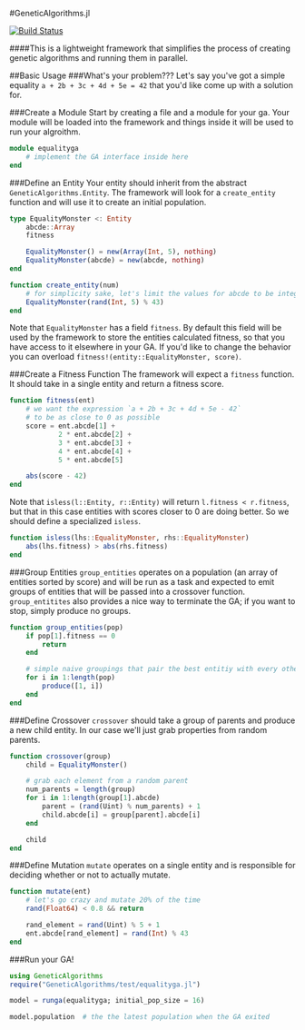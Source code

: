 #GeneticAlgorithms.jl

[![Build Status](https://travis-ci.org/WestleyArgentum/GeneticAlgorithms.jl.png?branch=master)](https://travis-ci.org/WestleyArgentum/GeneticAlgorithms.jl)

####This is a lightweight framework that simplifies the process of creating genetic algorithms and running them in parallel.

##Basic Usage
###What's your problem???
Let's say you've got a simple equality `a + 2b + 3c + 4d + 5e = 42` that you'd like come up with a solution for.

###Create a Module
Start by creating a file and a module for your ga. Your module will be loaded into the framework and things inside it will be used to run your algroithm.

```julia
module equalityga
    # implement the GA interface inside here
end
```

###Define an Entity
Your entity should inherit from the abstract `GeneticAlgorithms.Entity`. The framework will look for a `create_entity` function and will use it to create an initial population.

```julia
type EqualityMonster <: Entity
    abcde::Array
    fitness

    EqualityMonster() = new(Array(Int, 5), nothing)
    EqualityMonster(abcde) = new(abcde, nothing)
end

function create_entity(num)
    # for simplicity sake, let's limit the values for abcde to be integers in [-42, 42]
    EqualityMonster(rand(Int, 5) % 43)
end
```

Note that `EqualityMonster` has a field `fitness`. By default this field will be used by the framework to store the entities calculated fitness, so that you have access to it elsewhere in your GA. If you'd like to change the behavior you can overload `fitness!(entity::EqualityMonster, score)`.

###Create a Fitness Function
The framework will expect a `fitness` function. It should take in a single entity and return a fitness score.

```julia
function fitness(ent)
    # we want the expression `a + 2b + 3c + 4d + 5e - 42`
    # to be as close to 0 as possible
    score = ent.abcde[1] +
            2 * ent.abcde[2] +
            3 * ent.abcde[3] +
            4 * ent.abcde[4] +
            5 * ent.abcde[5]

    abs(score - 42)
end
```

Note that `isless(l::Entity, r::Entity)` will return `l.fitness < r.fitness`, but that in this case entities with scores closer to 0 are doing better. So we should define a specialized `isless`.

```julia
function isless(lhs::EqualityMonster, rhs::EqualityMonster)
    abs(lhs.fitness) > abs(rhs.fitness)
end
```

###Group Entities
`group_entities` operates on a population (an array of entities sorted by score) and will be run as a task and expected to emit groups of entities that will be passed into a crossover function. `group_entitites` also provides a nice way to terminate the GA; if you want to stop, simply produce no groups.

```julia
function group_entities(pop)
    if pop[1].fitness == 0
        return
    end

    # simple naive groupings that pair the best entitiy with every other
    for i in 1:length(pop)
        produce([1, i])
    end
end
```

###Define Crossover
`crossover` should take a group of parents and produce a new child entity. In our case we'll just grab properties from random parents.

```julia
function crossover(group)
    child = EqualityMonster()

    # grab each element from a random parent
    num_parents = length(group)
    for i in 1:length(group[1].abcde)
        parent = (rand(Uint) % num_parents) + 1
        child.abcde[i] = group[parent].abcde[i]
    end

    child
end
```

###Define Mutation
`mutate` operates on a single entity and is responsible for deciding whether or not to actually mutate.

```julia
function mutate(ent)
    # let's go crazy and mutate 20% of the time
    rand(Float64) < 0.8 && return

    rand_element = rand(Uint) % 5 + 1
    ent.abcde[rand_element] = rand(Int) % 43
end
```

###Run your GA!

```julia
using GeneticAlgorithms
require("GeneticAlgorithms/test/equalityga.jl")

model = runga(equalityga; initial_pop_size = 16)

model.population  # the the latest population when the GA exited
```


